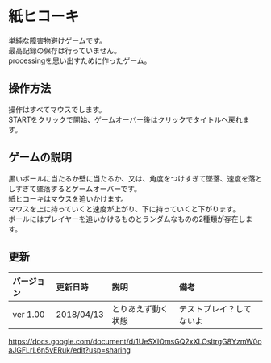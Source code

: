 # 紙ヒコーキ 
単純な障害物避けゲームです。  
最高記録の保存は行っていません。  
processingを思い出すために作ったゲーム。

## 操作方法
操作はすべてマウスでします。  
STARTをクリックで開始、ゲームオーバー後はクリックでタイトルへ戻れます。  

## ゲームの説明
黒いボールに当たるか壁に当たるか、又は、角度をつけすぎて墜落、速度を落としすぎて墜落するとゲームオーバーです。  
紙ヒコーキはマウスを追いかけます。  
マウスを上に持っていくと速度が上がり、下に持っていくと下がります。  
ボールにはプレイヤーを追いかけるものとランダムなものの2種類が存在します。  

## 更新
|バージョン|更新日時|説明|備考|  
|:---|:---|:---|:---|  
|ver 1.00|2018/04/13|とりあえず動く状態|テストプレイ？してないよ|  

https://docs.google.com/document/d/1UeSXIOmsGQ2xXLOsltrgG8YzmW0oaJGFLrL6n5vERuk/edit?usp=sharing
